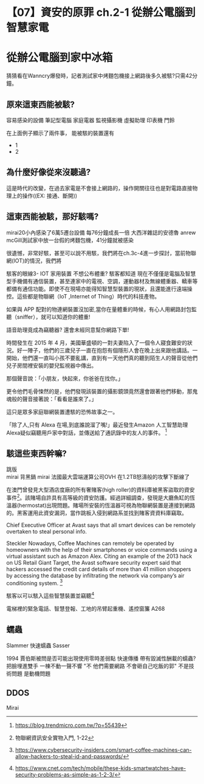 # 【07】資安的原罪 ch.2-1 從辦公電腦到智慧家電

# 從辦公電腦到家中冰箱

猜猜看在Wanncry爆發時，記者測試家中烤麵包機接上網路後多久被駭?只需42分鐘。

## 原來這東西能被駭?
容易感染的設備 筆記型電腦 家庭電器 監視攝影機 虛擬助理 印表機 門鈴

在上面例子顯示了兩件事，
能被駭的裝置還有
- 1
- 2

## 為什麼好像從來沒聽過?

這是時代的改變，在過去家電是不會接上網路的，操作開關往往也是對電路直接物理上的操作((EX: 接通、斷開))


## 這東西能被駭，那好駭嗎?

mirai20小內感染了6萬5遷台設備 每76分鐘成長一倍
大西洋雜誌的安德魯 anrew mcGill測試家中放一台假的烤麵包機，41分鐘就被感染

很遺憾，非常好駭，甚至可以說不用駭，我們將在ch.3c-4進一步探討，當前物聯網(IOT)的情況，我們將

駭客的眼線3- IOT 家用裝置
不想公布體重? 駭客都知道
現在不僅僅是電腦及智慧型手機備有通信裝置，甚至連家中的電視、空調，運動器材及無線體重器、轎車等都備有通信功能。即使不在現場亦能得知智慧型裝置的現狀，且還能進行遠端操控。這些都是物聯網（IoT ,Internet of Thing）時代的科技產物。

如果與 APP 配對的物連網裝置沒加密,當你在量體重的時候，有心人用網路封包監聽（sniffer），就可以知道你的體重!

語音助理竟成為竊聽器? 還會未經同意幫你網路下單!

時間發生在 2015 年 4 月，美國華盛頓的一對夫妻陷入了一個令人寢食難安的狀況。好一陣子，他們的三歲兒子一直在抱怨有個隱形人會在晚上出來跟他講話。一開始，他們還一直叫小孩不要亂講，直到有一天他們真的聽到陌生人的聲音從他們兒子房間裡安裝的嬰兒監視器中傳出。

那個聲音說：「小朋友，快起來，你爸爸在找你。」

更令他們毛骨悚然的是，他們發現該裝置的攝影鏡頭竟然還會跟著他們移動，那鬼魂般的聲音接著說：「看看是誰來了。」

這只是眾多家庭聯網裝置遭駭的恐怖故事之一。

「除了人,只有 Alexa 在場,到底誰說溜了嘴!」最近發生Amazon 人工智慧助理Alexa疑似竊聽用戶家中對話，並傳送給了通訊錄中的友人的事件。 [^4]

## 駭這些東西幹嘛?

跳版  
mirai 背黑鍋
mirai 法國最大雲端運算公司OVH 在1.2TB怒濤般的攻擊下斷線了

在澳門曾發見大型酒店度廠的所有奢賭客(high roller)的資料庫被黑客盜取的資安事件[^1]。該賭場自許具有高等級的資安防護。經過詳細調查，發現是大廳魚缸的恆溫器(hermostat)出現問題。賭場所安裝的恆溫器可視為物聯網裝置是連接到網路的。黑客運用此資安漏洞，當作跳板入侵到網路系並找到賭客資資料庫竊取。

 Chief Executive Officer at Avast says that all smart devices can be remotely overtaken to steal personal info.

Steckler
Nowadays, Coffee Machines can remotely be operated by homeowners with the help of their smartphones or voice commands using a virtual assistant such as Amazon Alex.
Citing an example of the 2013 hack on US Retail Giant Target, the Avast software security expert said that hackers accessed the credit card details of more than 41 million shoppers by accessing the database by infiltrating the network via company’s air conditioning system. [^2]

駭客以可以駭入這些智慧裝置並竊聽[^3]

電梯裡的緊急電話、智慧登報、工地的吊臂起重機、遙控窗簾 A268

## 蠕蟲
Slammer 快速蠕蟲
Sasser

1994 賈伯斯被問是否可能出現使用零時差弱點 快速傳播 帶有毀滅性酬載的蠕蟲?
把臉埋進雙手 一棟不動一聲不響 
"不 他們需要網路 不會砸自己吃飯的郭"
不是技術問題 是動機問題

## DDOS
Mirai

[^1]: 物聯網資訊安全實物入門, 1-22
[^2]: https://www.cybersecurity-insiders.com/smart-coffee-machines-can-allow-hackers-to-steal-id-and-passwords/
[^3]: https://www.cnet.com/tech/mobile/these-kids-smartwatches-have-security-problems-as-simple-as-1-2-3/
[^4]: https://blog.trendmicro.com.tw/?p=55439